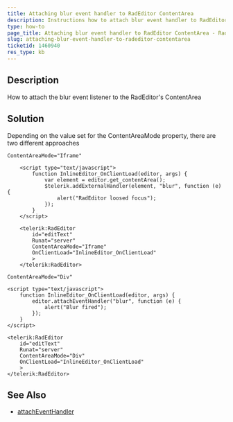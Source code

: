 ```yaml
---
title: Attaching blur event handler to RadEditor ContentArea  
description: Instructions how to attach blur event handler to RadEditor ContentArea
type: how-to
page_title: Attaching blur event handler to RadEditor ContentArea - RadEditor | Telerik UI for ASP.NET AJAX
slug: attaching-blur-event-handler-to-radeditor-contentarea
ticketid: 1460940
res_type: kb
---
```


## Description

How to attach the blur event listener to the RadEditor's ContentArea

## Solution

Depending on the value set for the ContentAreaMode property, there are two different approaches

`ContentAreaMode="Iframe"`

````ASPX
    <script type="text/javascript">
        function InlineEditor_OnClientLoad(editor, args) {
            var element = editor.get_contentArea();
            $telerik.addExternalHandler(element, "blur", function (e) {
                alert("RadEditor loosed focus");
            });
        }
    </script>

    <telerik:RadEditor   
	    id="editText" 
	    Runat="server"
        ContentAreaMode="Iframe"
	    OnClientLoad="InlineEditor_OnClientLoad"           
	    >            
    </telerik:RadEditor>
````

`ContentAreaMode="Div"`

````ASPX
<script type="text/javascript">
    function InlineEditor_OnClientLoad(editor, args) {
        editor.attachEventHandler("blur", function (e) {
            alert("Blur fired");
        });
    }
</script>

<telerik:RadEditor   
	id="editText" 
	Runat="server"
    ContentAreaMode="Div"
	OnClientLoad="InlineEditor_OnClientLoad"          
	>            
</telerik:RadEditor>
````

## See Also

- [attachEventHandler](https://docs.telerik.com/devtools/aspnet-ajax/controls/editor/client-side-programming/methods/attacheventhandler)


